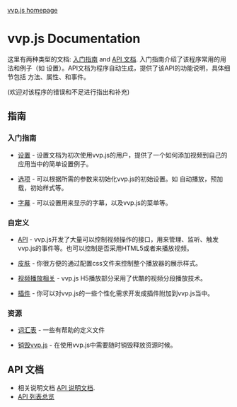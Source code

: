 [vvp.js homepage](https://github.com/vergeplayer)

<h1>vvp.js Documentation</h1>

这里有两种类型的文档: [入门指南](./guides/) and [API 文档](./api/). 入门指南介绍了该程序常用的用法和例子（如 设置）。API文档为程序自动生成，提供了该API的功能说明，具体细节包括 方法、属性、和事件。

(欢迎对该程序的错误和不足进行指出和补充)

## 指南

### 入门指南

* [设置](./guides/setup.md) - 设置文档为初次使用vvp.js的用户，提供了一个如何添加视频到自己的应用当中的简单设置例子。

* [选项](./guides/options.md) - 可以根据所需的参数来初始化vvp.js的初始设置。如 自动播放，预加载，初始样式等。

* [字幕](./guides/tracks.md) - 可以设置用来显示的字幕，以及vvp.js的菜单等。

### 自定义

* [API](./guides/api.md) - vvp.js开发了大量可以控制视频操作的接口，用来管理、监听、触发vvp.js的事件等。也可以控制是否采用HTML5或者来播放视频。

* [皮肤](./guides/skins.md) - 你很方便的通过配置css文件来控制整个播放器的展示样式。

* [视频播放相关](./guides/tech.md) - vvp.js H5播放部分采用了优酷的视频分段播放技术。

* [插件](./guides/plugins.md) - 你可以对vvp.js的一些个性化需求开发成插件附加到vvp.js当中。

### 资源

* [词汇表](./guides/glossary.md) - 一些有帮助的定义文件

* [销毁vvp.js](./guides/removing-players.md) - 在使用vvp.js中需要随时销毁释放资源时候。

## API 文档
- 相关说明文档 [API 说明文档](./api/vvp.Player.md).
- [API 列表总览](./api/)